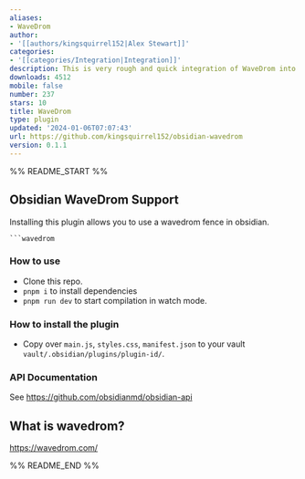 ```yaml
---
aliases:
- WaveDrom
author:
- '[[authors/kingsquirrel152|Alex Stewart]]'
categories:
- '[[categories/Integration|Integration]]'
description: This is very rough and quick integration of WaveDrom into obsidian
downloads: 4512
mobile: false
number: 237
stars: 10
title: WaveDrom
type: plugin
updated: '2024-01-06T07:07:43'
url: https://github.com/kingsquirrel152/obsidian-wavedrom
version: 0.1.1
---
```


%% README_START %%

## Obsidian WaveDrom Support

Installing this plugin allows you to use a wavedrom fence in obsidian.

```
```wavedrom
```

### How to use

- Clone this repo.
- `pnpm i` to install dependencies
- `pnpm run dev` to start compilation in watch mode.

### How to install the plugin

- Copy over `main.js`, `styles.css`, `manifest.json` to your vault `vault/.obsidian/plugins/plugin-id/`.

### API Documentation

See https://github.com/obsidianmd/obsidian-api

## What is wavedrom?
https://wavedrom.com/




%% README_END %%